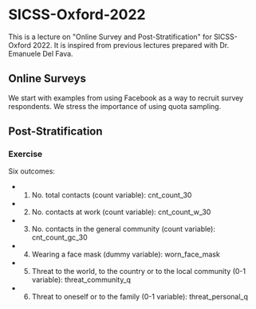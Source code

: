 # SICSS-Oxford-2022

This is a lecture on "Online Survey and Post-Stratification" for SICSS-Oxford 2022. It is inspired from previous lectures prepared with Dr. Emanuele Del Fava. 

## Online Surveys

We start with examples from using Facebook as a way to recruit survey respondents. We stress the importance of using quota sampling.  


## Post-Stratification

### Exercise

Six outcomes:

- 1. No. total contacts (count variable): cnt_count_30
- 2. No. contacts at work (count variable): cnt_count_w_30
- 3. No. contacts in the general community (count variable): cnt_count_gc_30
- 4. Wearing a face mask (dummy variable): worn_face_mask
- 5. Threat to the world, to the country or to the local community (0-1 variable): threat_community_q
- 6. Threat to oneself or to the family (0-1 variable): threat_personal_q


